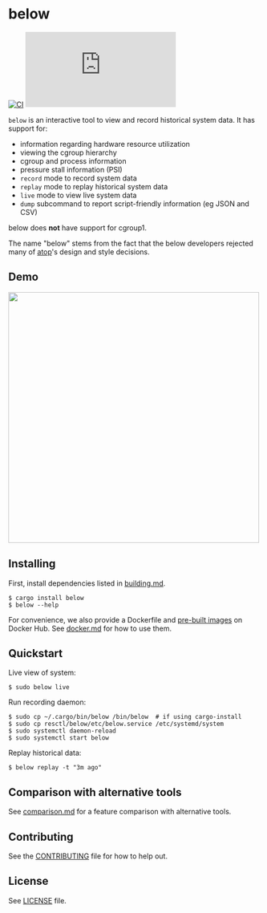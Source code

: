 # below

[![CI](https://github.com/facebookincubator/below/workflows/CI/badge.svg)](https://github.com/facebookincubator/below/actions?query=workflow%3ACI+branch%3Amaster+)
[![Matrix chat](https://img.shields.io/matrix/below:matrix.org)](https://matrix.to/#/!SrWxtbLuRUMrDbftgA:matrix.org?via=matrix.org)

`below` is an interactive tool to view and record historical system data. It
has support for:

* information regarding hardware resource utilization
* viewing the cgroup hierarchy
* cgroup and process information
* pressure stall information (PSI)
* `record` mode to record system data
* `replay` mode to replay historical system data
* `live` mode to view live system data
* `dump` subcommand to report script-friendly information (eg JSON and CSV)

below does **not** have support for cgroup1.

The name "below" stems from the fact that the below developers rejected many
of [atop](https://linux.die.net/man/1/atop)'s design and style decisions.

## Demo

<a href="https://asciinema.org/a/355506">
<img src="https://asciinema.org/a/355506.svg" width="500">
</a>

## Installing

First, install dependencies listed in [building.md](docs/building.md).

```shell
$ cargo install below
$ below --help
```

For convenience, we also provide a Dockerfile and
[pre-built images](https://hub.docker.com/r/below/below) on Docker Hub.
See [docker.md](docs/docker.md) for how to use them.

## Quickstart

Live view of system:

```shell
$ sudo below live
```

Run recording daemon:

```shell
$ sudo cp ~/.cargo/bin/below /bin/below  # if using cargo-install
$ sudo cp resctl/below/etc/below.service /etc/systemd/system
$ sudo systemctl daemon-reload
$ sudo systemctl start below
```

Replay historical data:

```shell
$ below replay -t "3m ago"
```

## Comparison with alternative tools

See [comparison.md](docs/comparison.md) for a feature comparison
with alternative tools.

## Contributing

See the [CONTRIBUTING](CONTRIBUTING.md) file for how to help out.

## License

See [LICENSE](LICENSE) file.
